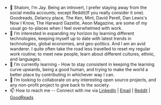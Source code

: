 - 👋 Shalom, I’m Jay. Being an introvert, I prefer staying away from the social media accounts; except Reddit(If you really consider it one). Goodreads, Delancy place, The Ken, Mint, David Perell, Dan Lewis's Now I Know, The Harward Gazette, Aeon Magazine, are some of my usual go-to-places when I feel overwhelmed with work.
- 👀 I’m interested in expanding my horizon by learning different technologies, keeping myself up to date with latest trends in technologies, global economies, and geo-politics. And I am an avid wanderer. I quite often take the road less travelled to reset my regular work routine; to meet new people, learn about different cultures, ethnic, and languages.
- 🌱 I’m currently learning - How to stay consistent in keeping the learning curve upwards, being a good human, and trying to make the world a better place by contributing in whichever way I can.
- 💞️ I’m looking to collaborate on any interesting open source projects, and any non-profit project to give back to the society. 
- 📫 How to reach me -- Connect with me via [LinkedIn](http://linkedin.com/in/mouyse) | [Email](mailto:jayy.shah16@gmail.com) | [Reddit](https://www.reddit.com/user/mouyse) | [GoodReads](goodreads.com/mouyse)

<!---
mouyse/mouyse is a ✨ special ✨ repository because its `README.md` (this file) appears on your GitHub profile.
You can click the Preview link to take a look at your changes.
--->
